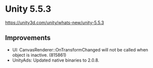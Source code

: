 # Unity 5.5.3
https://unity3d.com/unity/whats-new/unity-5.5.3

## Improvements

<ul>
<li>UI: CanvasRenderer::OnTransformChanged will not be called when object is inactive. (815861)</li>
<li>UnityAds: Updated native binaries to 2.0.8.</li>
</ul>
